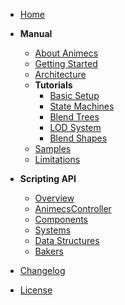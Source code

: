 * [Home](/)

* **Manual**
  * [About Animecs](manual/about.md)
  * [Getting Started](manual/getting-started.md)
  * [Architecture](manual/architecture.md)
  * **Tutorials**
    * [Basic Setup](manual/tutorials/basic-setup.md)
    * [State Machines](manual/tutorials/state-machines.md)
    * [Blend Trees](manual/tutorials/blend-trees.md)
    * [LOD System](manual/tutorials/lod-system.md)
    * [Blend Shapes](manual/tutorials/blend-shapes.md)
  * [Samples](manual/samples/)
  * [Limitations](manual/limitations.md)

* **Scripting API**
  * [Overview](api/)
  * [AnimecsController](api/controller.md)
  * [Components](api/components.md)
  * [Systems](api/systems.md)
  * [Data Structures](api/data-structures.md)
  * [Bakers](api/baker.md)

* [Changelog](changelog.md)
* [License](license.md)
